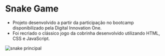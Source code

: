 # Snake Game
- Projeto desenvolvido a partir da participação no bootcamp disponibilizado pela Digital Innovation One.
- Foi recriado o clássico jogo da cobrinha desenvolvido utilizando HTML, CSS e JavaScript.

![snake principal](https://user-images.githubusercontent.com/57646773/114484703-122fc700-9be1-11eb-9e09-b5d1a5de0a54.jpeg)
